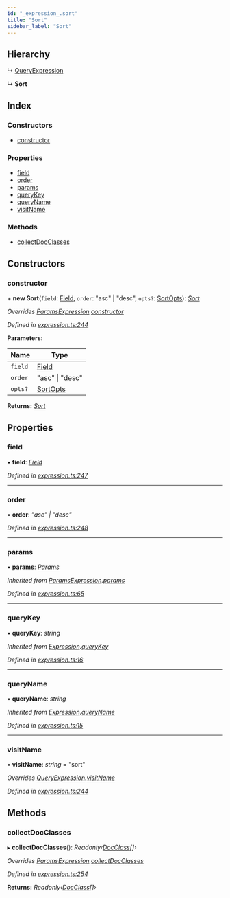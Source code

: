```yaml
---
id: "_expression_.sort"
title: "Sort"
sidebar_label: "Sort"
---
```


## Hierarchy

  ↳ [QueryExpression](_expression_.queryexpression.md)

  ↳ **Sort**

## Index

### Constructors

* [constructor](_expression_.sort.md#constructor)

### Properties

* [field](_expression_.sort.md#field)
* [order](_expression_.sort.md#order)
* [params](_expression_.sort.md#params)
* [queryKey](_expression_.sort.md#querykey)
* [queryName](_expression_.sort.md#queryname)
* [visitName](_expression_.sort.md#visitname)

### Methods

* [collectDocClasses](_expression_.sort.md#collectdocclasses)

## Constructors

###  constructor

\+ **new Sort**(`field`: [Field](_document_.field.md), `order`: "asc" | "desc", `opts?`: [SortOpts](../modules/_expression_.md#sortopts)): *[Sort](_expression_.sort.md)*

*Overrides [ParamsExpression](_expression_.paramsexpression.md).[constructor](_expression_.paramsexpression.md#constructor)*

*Defined in [expression.ts:244](https://github.com/kindritskyiMax/elasticmagic-js/blob/3a76a7e/src/expression.ts#L244)*

**Parameters:**

Name | Type |
------ | ------ |
`field` | [Field](_document_.field.md) |
`order` | "asc" &#124; "desc" |
`opts?` | [SortOpts](../modules/_expression_.md#sortopts) |

**Returns:** *[Sort](_expression_.sort.md)*

## Properties

###  field

• **field**: *[Field](_document_.field.md)*

*Defined in [expression.ts:247](https://github.com/kindritskyiMax/elasticmagic-js/blob/3a76a7e/src/expression.ts#L247)*

___

###  order

• **order**: *"asc" | "desc"*

*Defined in [expression.ts:248](https://github.com/kindritskyiMax/elasticmagic-js/blob/3a76a7e/src/expression.ts#L248)*

___

###  params

• **params**: *[Params](_expression_.params.md)*

*Inherited from [ParamsExpression](_expression_.paramsexpression.md).[params](_expression_.paramsexpression.md#params)*

*Defined in [expression.ts:65](https://github.com/kindritskyiMax/elasticmagic-js/blob/3a76a7e/src/expression.ts#L65)*

___

###  queryKey

• **queryKey**: *string*

*Inherited from [Expression](_expression_.expression.md).[queryKey](_expression_.expression.md#querykey)*

*Defined in [expression.ts:16](https://github.com/kindritskyiMax/elasticmagic-js/blob/3a76a7e/src/expression.ts#L16)*

___

###  queryName

• **queryName**: *string*

*Inherited from [Expression](_expression_.expression.md).[queryName](_expression_.expression.md#queryname)*

*Defined in [expression.ts:15](https://github.com/kindritskyiMax/elasticmagic-js/blob/3a76a7e/src/expression.ts#L15)*

___

###  visitName

• **visitName**: *string* = "sort"

*Overrides [QueryExpression](_expression_.queryexpression.md).[visitName](_expression_.queryexpression.md#visitname)*

*Defined in [expression.ts:244](https://github.com/kindritskyiMax/elasticmagic-js/blob/3a76a7e/src/expression.ts#L244)*

## Methods

###  collectDocClasses

▸ **collectDocClasses**(): *Readonly‹[DocClass](../modules/_document_.md#docclass)[]›*

*Overrides [ParamsExpression](_expression_.paramsexpression.md).[collectDocClasses](_expression_.paramsexpression.md#collectdocclasses)*

*Defined in [expression.ts:254](https://github.com/kindritskyiMax/elasticmagic-js/blob/3a76a7e/src/expression.ts#L254)*

**Returns:** *Readonly‹[DocClass](../modules/_document_.md#docclass)[]›*
